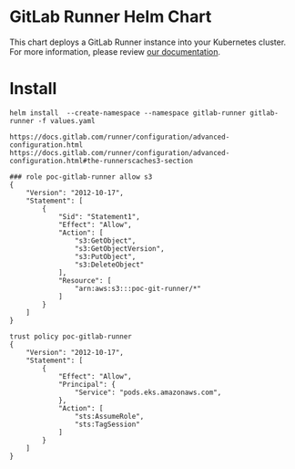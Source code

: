 # GitLab Runner Helm Chart

This chart deploys a GitLab Runner instance into your Kubernetes
cluster. For more information, please review [our documentation](https://docs.gitlab.com/charts/charts/gitlab/gitlab-runner).

# Install
```
helm install  --create-namespace --namespace gitlab-runner gitlab-runner -f values.yaml 
```

```
https://docs.gitlab.com/runner/configuration/advanced-configuration.html
https://docs.gitlab.com/runner/configuration/advanced-configuration.html#the-runnerscaches3-section

```

```
### role poc-gitlab-runner allow s3 
{
    "Version": "2012-10-17",
    "Statement": [
        {
            "Sid": "Statement1",
            "Effect": "Allow",
            "Action": [
                "s3:GetObject",
                "s3:GetObjectVersion",
                "s3:PutObject",
                "s3:DeleteObject"
            ],
            "Resource": [
                "arn:aws:s3:::poc-git-runner/*"
            ]
        }
    ]
}

trust policy poc-gitlab-runner
{
    "Version": "2012-10-17",
    "Statement": [
        {
            "Effect": "Allow",
            "Principal": {
                "Service": "pods.eks.amazonaws.com",
            },
            "Action": [
                "sts:AssumeRole",
                "sts:TagSession"
            ]
        }
    ]
}
```
